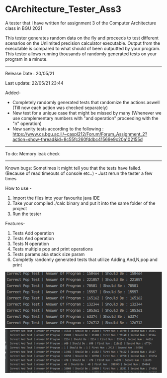 # CArchitecture_Tester_Ass3
A tester that I have written for assignment 3 of the Computer Architecture class in BGU 2021

This tester generates random data on the fly and proceeds to test different scenarios on the Unlimited precision calculator executable. 
Output from the executable is compared to what should of been outputted by your program.
This tester allows running thousands of randomly generated tests on your program in a minute.

---

Release Date : 20/05/21

Last update:
22/05/21 23:44

Added-
* Completely randomly generated tests that randomize the actions aswell (Till now each action was checked separately) 
* New test for a unique case that might be missed by many (Whenever we use complementary numbers with "and operation" proceeding with the "n" operation)
* New sanity tests according to the following : https://www.cs.bgu.ac.il/~caspl212/Forum/Forum_Assignment_2?action=show-thread&id=8c55fc260fddbc41569e9c20a102155d

----

To do:
Memory leak check

----

Known bugs:
Sometimes it might tell you that the tests have failed. (Because of read timeouts of console etc..) - Just rerun the tester a few times


How to use -
1) Import the files into your favourite java IDE 
2) Take your compiled ./calc binary and put it into the same folder of the project
3) Run the tester


Features-
1) Tests Add operation
2) Tests And operation
3) Tests N operation
4) Tests multiple pop and print operations
5) Tests params aka stack size param
6) Completly randomly generated tests that utilize Adding,And,N,pop and print


![Screenshot](T1.png)
![Screenshot](T2.png)
